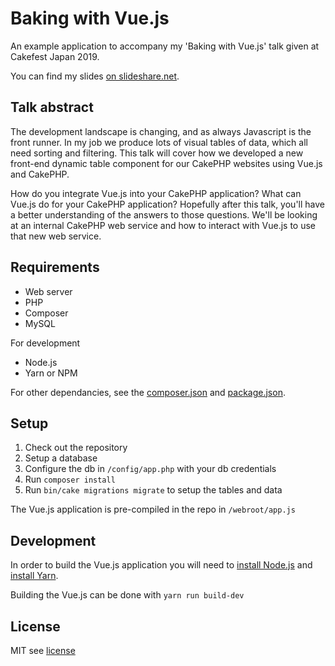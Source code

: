 # Baking with Vue.js
An example application to accompany my 'Baking with Vue.js' talk given at Cakefest Japan 2019.

You can find my slides [on slideshare.net](http://slideshare.net).

## Talk abstract
The development landscape is changing, and as always Javascript is the front runner. In my job we produce lots of visual tables of data, which all need sorting and filtering. This talk will cover how we developed a new front-end dynamic table component for our CakePHP websites using Vue.js and CakePHP.

How do you integrate Vue.js into your CakePHP application? What can Vue.js do for your CakePHP application? Hopefully after this talk, you'll have a better understanding of the answers to those questions. We'll be looking at an internal CakePHP web service and how to interact with Vue.js to use that new web service.

## Requirements
* Web server
* PHP
* Composer
* MySQL

For development
* Node.js
* Yarn or NPM

For other dependancies, see the [composer.json](https://github.com/davidyell/cakefest-japan-2019/blob/master/composer.json) and [package.json](https://github.com/davidyell/cakefest-japan-2019/blob/master/package.json).

## Setup
1. Check out the repository
2. Setup a database
3. Configure the db in `/config/app.php` with your db credentials
4. Run `composer install`
5. Run `bin/cake migrations migrate` to setup the tables and data

The Vue.js application is pre-compiled in the repo in `/webroot/app.js`

## Development
In order to build the Vue.js application you will need to [install Node.js](https://nodejs.org/en/download/) and [install Yarn](https://yarnpkg.com/en/docs/install).

Building the Vue.js can be done with `yarn run build-dev`

## License
MIT see [license](LICENSE.md)
